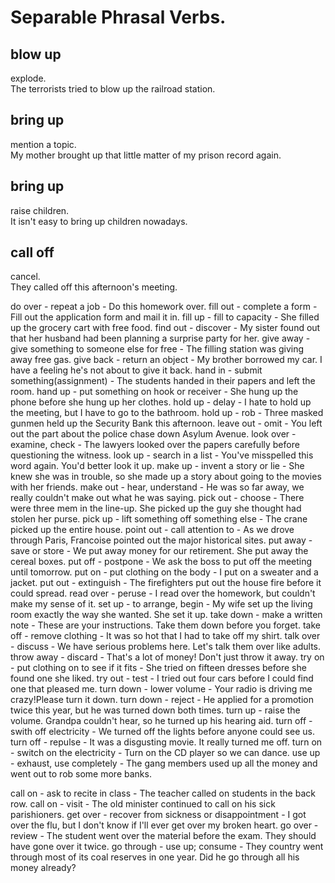 # Separable Phrasal Verbs.

## blow up 
explode.  
The terrorists tried to blow up the railroad station.
  
## bring up 
mention a topic.  
My mother brought up that little matter of my prison record again.

## bring up 
raise children.  
It isn't easy to bring up children nowadays.


## call off 
cancel.  
They called off this afternoon's meeting.

do over - repeat a job - Do this homework over.
fill out - complete a form - Fill out the application form and mail it in.
fill up - fill to capacity - She filled up the grocery cart with free food.
find out - discover - My sister found out that her husband had been planning a surprise party for her.
give away - give something to someone else for free - The filling station was giving away free gas.
give back - return an object - My brother borrowed my car. I have a feeling he's not about to give it back.
hand in - submit something(assignment) - The students handed in their papers and left the room.
hand up - put something on hook or receiver - She hung up the phone before she hung up her clothes.
hold up - delay - I hate to hold up the meeting, but I have to go to the bathroom.
hold up - rob - Three masked gunmen held up the Security Bank this afternoon.
leave out - omit - You left out the part about the police chase down Asylum Avenue.
look over - examine, check - The lawyers looked over the papers carefully before questioning the witness.
look up - search in a list - You've misspelled this word again. You'd better look it up.
make up - invent a story or lie - She knew she was in trouble, so she made up a story about going to the movies with her friends.
make out - hear, understand - He was so far away, we really couldn't make out what he was saying.
pick out - choose - There were three mem in the line-up. She picked up the guy she thought had stolen her purse.
pick up - lift something off something else -  The crane picked up the entire house.
point out - call attention to - As we drove through Paris, Francoise pointed out the major historical sites.
put away - save or store - We put away money for our retirement. She put away the cereal boxes.
put off - postpone - We ask the boss to put off the meeting until tomorrow.
put on - put clothing on the body - I put on a sweater and a jacket.
put out - extinguish - The firefighters put out the house fire before it could spread.
read over - peruse - I read over the homework, but couldn't make my sense of it.
set up - to arrange, begin - My wife set up the living room exactly the way she wanted. She set it up.
take down - make a written note - These are your instructions. Take them down before you forget.
take off - remove clothing - It was so hot that I had to take off my shirt.
talk over - discuss - We have serious problems here. Let's talk them over like adults.
throw away - discard - That's a lot of money! Don't just throw it away.
try on - put clothing on to see if it fits - She tried on fifteen dresses before she found one she liked.
try out - test - I tried out four cars before I could find one that pleased me.
turn down - lower volume - Your radio is driving me crazy!Please turn it down.
turn down - reject - He applied for a promotion twice this year, but he was turned down both times.
turn up - raise the volume. Grandpa couldn't hear, so he turned up his hearing aid.
turn off - swith off electricity - We turned off the lights before anyone could see us.
turn off - repulse - It was a disgusting movie. It really turned me off.
turn on - switch on the electricity - Turn on the CD player so we can dance.
use up - exhaust, use completely - The gang members used up all the money and went out to rob some more banks.

call on - ask to recite in class - The teacher called on students in the back row.
call on - visit - The old minister continued to call on his sick parishioners.
get over - recover from sickness or disappointment - I got over the flu, but I don't know if I'll ever get over my broken heart.
go over - review - The student went over the material before the exam. They should have gone over it twice.
go through - use up; consume - They country went through most of its coal reserves in one year. Did he go through all his money already? 





































